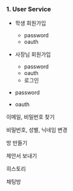 ### 1. User Service

- 학생 회원가입
  - password
  - oauth
- 사장님 회원가입
  - password
  - oauth
  - 로그인

- password
- oauth



이메일, 비밀번호 찾기

비밀번호, 성별, 닉네임 변경



방 만들기

제안서 보내기

히스토리

채팅방

